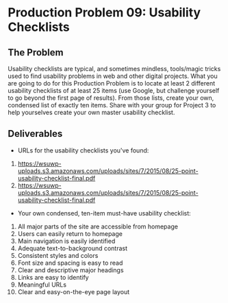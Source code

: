 # Production Problem 09: Usability Checklists

## The Problem

Usability checklists are typical, and sometimes mindless, tools/magic tricks used to find usability 
problems in web and other digital projects. What you are going to do for this Production Problem is 
to locate at least 2 different usability checklists of at least 25 items (use Google, but 
challenge yourself to go beyond the first page of results). From those lists, create your own, 
condensed list of exactly ten items. Share with your group for Project 3 to help yourselves 
create your own master usability checklist.

## Deliverables

* URLs for the usability checklists you've found:

1. https://wsuwp-uploads.s3.amazonaws.com/uploads/sites/7/2015/08/25-point-usability-checklist-final.pdf
2. https://wsuwp-uploads.s3.amazonaws.com/uploads/sites/7/2015/08/25-point-usability-checklist-final.pdf

* Your own condensed, ten-item must-have usability checklist:

1. All major parts of the site are accessible from homepage
2. Users can easily return to homepage
3. Main navigation is easily identified
4. Adequate text-to-background contrast
5. Consistent styles and colors
6. Font size and spacing is easy to read
7. Clear and descriptive major headings
8. Links are easy to identify
9. Meaningful URLs
10. Clear and easy-on-the-eye page layout
